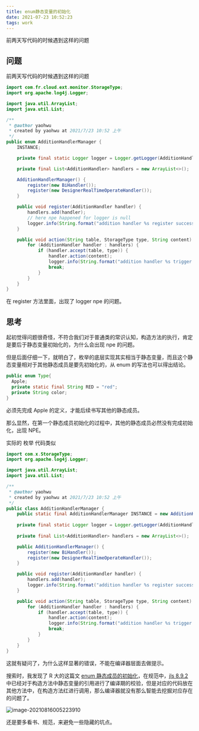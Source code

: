 ```yaml
---
title: enum静态变量的初始化
date: 2021-07-23 10:52:23
tags: work
---
```


前两天写代码的时候遇到这样的问题

<!-- more -->

## 问题

前两天写代码的时候遇到这样的问题

```java
import com.fr.cloud.ext.monitor.StorageType;
import org.apache.log4j.Logger;

import java.util.ArrayList;
import java.util.List;

/**
 * @author yaohwu
 * created by yaohwu at 2021/7/23 10:52 上午
 */
public enum AdditionHandlerManager {
    INSTANCE;

    private final static Logger logger = Logger.getLogger(AdditionHandlerManager.class);

    private final List<AdditionHandler> handlers = new ArrayList<>();

    AdditionHandlerManager() {
        register(new BiHandler());
        register(new DesignerRealTimeOperateHandler());
    }

    public void register(AdditionHandler handler) {
        handlers.add(handler);
        // here npe happened for logger is null
        logger.info(String.format("addition handler %s register success", handler.getClass().getSimpleName()));
    }

    public void action(String table, StorageType type, String content) {
        for (AdditionHandler handler : handlers) {
            if (handler.accept(table, type)) {
                handler.action(content);
                logger.info(String.format("addition handler %s trigger success", handler.getClass().getSimpleName()));
                break;
            }
        }
    }
}
```

在 register 方法里面，出现了 logger npe 的问题。

## 思考

起初觉得问题很奇怪，不符合我们对于普通类的常识认知，构造方法的执行，肯定是要后于静态变量初始化的，为什么会出现 npe 的问题。

但是后面仔细一下，就明白了，枚举的底层实现其实相当于静态变量，而且这个静态变量相对于其他静态成员是要先初始化的，从 enum 的写法也可以得出结论。

```java
public enum Type{
  Apple;
  private static final String RED = "red";
  private String color;
}
```

必须先完成 Apple 的定义，才能后续书写其他的静态成员。

那么显然，在第一个静态成员初始化的过程中，其他的静态成员必然没有完成初始化，出现 NPE。

实际的 枚举 代码类似

```java
import com.x.StorageType;
import org.apache.log4j.Logger;

import java.util.ArrayList;
import java.util.List;

/**
 * @author yaohwu
 * created by yaohwu at 2021/7/23 10:52 上午
 */
public class AdditionHandlerManager {
    public static final AdditionHandlerManager INSTANCE = new AdditionHandlerManager();
    
    private final static Logger logger = Logger.getLogger(AdditionHandlerManager.class);
    
    private final List<AdditionHandler> handlers = new ArrayList<>();

    public AdditionHandlerManager() {
        register(new BiHandler());
        register(new DesignerRealTimeOperateHandler());
    }

    public void register(AdditionHandler handler) {
        handlers.add(handler);
        logger.info(String.format("addition handler %s register success", handler.getClass().getSimpleName()));
    }

    public void action(String table, StorageType type, String content) {
        for (AdditionHandler handler : handlers) {
            if (handler.accept(table, type)) {
                handler.action(content);
                logger.info(String.format("addition handler %s trigger success", handler.getClass().getSimpleName()));
                break;
            }
        }
    }
}
```

这就有疑问了，为什么这样显著的错误，不能在编译器层面去做提示。

搜索时，我发现了 R 大的这篇文 [enum 静态成员的初始化](https://www.iteye.com/blog/rednaxelafx-460981)，在规范中，[jls 8.9.2](https://docs.oracle.com/javase/specs/jls/se8/html/jls-8.html#jls-8.9) 中已经对于构造方法中静态变量的引用进行了编译期的校验，但是对应的代码放在其他方法中，在构造方法红进行调用，那么编译器就没有那么智能去挖掘对应存在的问题了。

![image-20210816005223910][def]

还是要多看书、规范，来避免一些隐藏的坑点。

[def]: https://cdn.jsdelivr.net/gh/yaohwu/link-image/static/BSSmsq.png